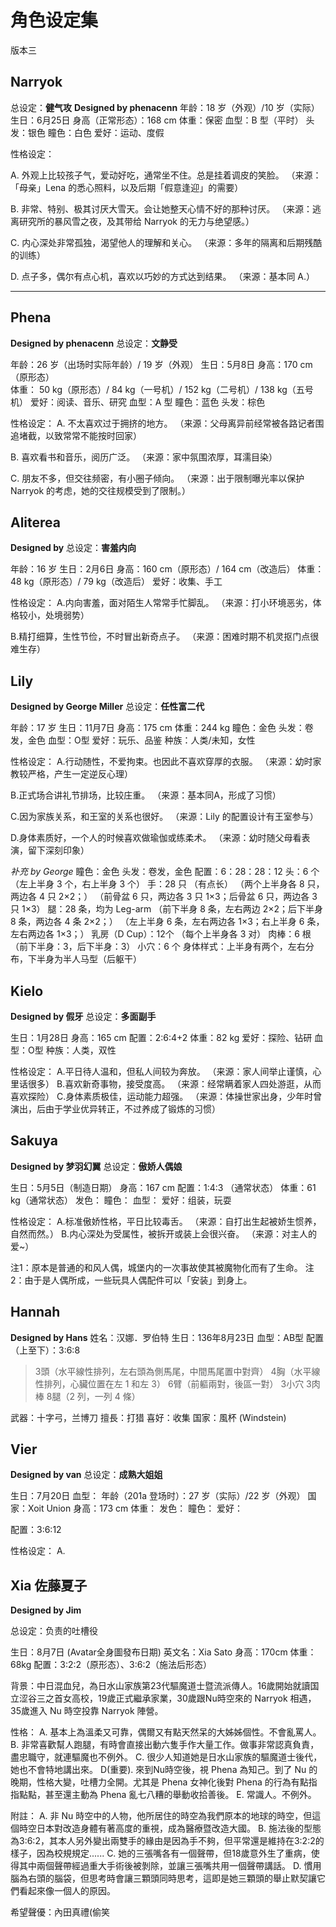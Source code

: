 # 角色设定集 #
版本三

## Narryok ##
总设定：**健气攻**
**Designed by phenacenn**
年龄：18 岁（外观）/10 岁（实际）
生日：6月25日
身高（正常形态）：168 cm
体重：保密
血型：B 型（平时）
头发：银色
瞳色：白色
爱好：运动、度假

性格设定：

A. 外观上比较孩子气，爱动好吃，通常坐不住。总是挂着调皮的笑脸。
（来源：「母亲」Lena 的悉心照料，以及后期「假意逢迎」的需要）

B. 非常、特别、极其讨厌大雪天。会让她整天心情不好的那种讨厌。
（来源：逃离研究所的暴风雪之夜，及其带给 Narryok 的无力与绝望感。）

C. 内心深处非常孤独，渴望他人的理解和关心。
（来源：多年的隔离和后期残酷的训练）

D. 点子多，偶尔有点心机，喜欢以巧妙的方式达到结果。
（来源：基本同 A.）

---

## Phena ##
**Designed by phenacenn**
总设定：**文静受**

年龄：26 岁（出场时实际年龄）/ 19 岁（外观）
生日：5月8日
身高：170 cm（原形态）  
体重： 50 kg（原形态）/  84 kg（一号机）/ 152 kg（二号机）/ 138 kg（五号机）
爱好：阅读、音乐、研究
血型：A 型
瞳色：蓝色
头发：棕色

性格设定：
A. 不太喜欢过于拥挤的地方。
（来源：父母离异前经常被各路记者围追堵截，以致常常不能按时回家）

B. 喜欢看书和音乐，阅历广泛。
（来源：家中氛围浓厚，耳濡目染）

C. 朋友不多，但交往频密，有小圈子倾向。
（来源：出于限制曝光率以保护 Narryok 的考虑，她的交往规模受到了限制。）

## Aliterea ##
**Designed by**
总设定：**害羞内向**

年龄：16 岁
生日：2月6日
身高：160 cm（原形态）/ 164 cm（改造后）
体重： 48 kg（原形态）/  79 kg（改造后）
爱好：收集、手工

性格设定：
A.内向害羞，面对陌生人常常手忙脚乱。
（来源：打小环境恶劣，体格较小，处境弱势）

B.精打细算，生性节俭，不时冒出新奇点子。
（来源：困难时期不机灵抠门点很难生存）

## Lily ##
**Designed by George Miller**
总设定：**任性富二代**

年龄：17 岁
生日：11月7日
身高：175 cm
体重：244 kg
瞳色：金色
头发：卷发，金色
血型：O型
爱好：玩乐、品鉴
种族：人类/未知，女性

性格设定：
A.行动随性，不爱拘束。也因此不喜欢穿厚的衣服。
（来源：幼时家教较严格，产生一定逆反心理）

B.正式场合讲礼节排场，比较庄重。
（来源：基本同A，形成了习惯）

C.因为家族关系，和王室的关系也很好。
（来源：Lily 的配置设计有王室参与）

D.身体素质好，一个人的时候喜欢做瑜伽或练柔术。
（来源：幼时随父母看表演，留下深刻印象）

*补充 by George*
瞳色：金色
头发：卷发，金色
配置：6：28：28：12
头：6 个
（左上半身 3 个，右上半身 3 个）
手：28 只
（有点长）
（两个上半身各 8 只，两边各 4 只 2×2；）
（前骨盆 6 只，两边各 3 只 1×3；后骨盆 6 只，两边各 3 只 1×3）
腿：28 条，均为 Leg-arm
 （前下半身 8 条，左右两边 2×2；后下半身 8 条，两边各 4 条 2×2；）
 （左上半身 6 条，左右两边各 1×3；右上半身 6 条，左右两边各 1×3；）
乳房（D Cup）：12个
 （每个上半身各 3 对）
肉棒：6 根
（前下半身：3，后下半身：3）
小穴：6 个
身体样式：上半身有两个，左右分布，下半身为半人马型（后躯干）

## Kielo ##
**Designed by 假牙**
总设定：**多面副手**

生日：1月28日
身高：165 cm
配置：2:6:4+2
体重：82 kg
爱好：探险、钻研
血型：O型
种族：人类，双性

性格设定：
A.平日待人温和，但私人间较为奔放。
（来源：家人间举止谨慎，心里话很多）
B.喜欢新奇事物，接受度高。
（来源：经常瞒着家人四处游逛，从而喜欢探险）
C.身体素质极佳，运动能力超强。
（来源：体操世家出身，少年时曾演出，后由于学业优异转正，不过养成了锻炼的习惯）

## Sakuya ##
**Designed by 梦羽幻翼**
总设定：**傲娇人偶娘**

生日：5月5日（制造日期）
身高：167 cm
配置：1:4:3 （通常状态）
体重：61 kg（通常状态）
发色：
瞳色：
血型：
爱好：组装，玩耍

性格设定：
A.标准傲娇性格，平日比较毒舌。
（来源：自打出生起被娇生惯养，自然而然。）
B.内心深处为受属性，被拆开或装上会很兴奋。
（来源：对主人的爱~）

注1：原本是普通的和风人偶，城堡内的一次事故使其被魔物化而有了生命。
注2：由于是人偶所成，一些玩具人偶配件可以「安装」到身上。

## Hannah ##
**Designed by Hans**
姓名：汉娜．罗伯特
生日：136年8月23日
血型：AB型
配置（上至下）：3:6:8
> 3頭（水平線性排列，左右頭為側馬尾，中間馬尾置中對齊）
> 4胸（水平線性排列，心臟位置在左 1 和左 3）
> 6臂（前軀兩對，後區一對）
> 3小穴
> 3肉棒
> 8腿（2 列，一列 4 條）

武器：十字弓，兰博刀
擅長：打猎
喜好：收集
国家：風杯 (Windstein)



## Vier ##
**Designed by van**
总设定：**成熟大姐姐**

生日：7月20日
血型：
年龄（201a 登场时）：27 岁（实际）/22 岁（外观）
国家：Xoit Union
身高：173 cm
体重：
发色：
瞳色：
爱好：

配置：3:6:12

性格设定：
A.

## Xia 佐藤夏子

**Designed by Jim**

总设定：负责的吐槽役

生日：8月7日 (Avatar全身圖發布日期)
英文名：Xia Sato
身高：170cm
体重：68kg
配置：3:2:2（原形态）、3:6:2（施法后形态）

背景：中日混血兒，為日水山家族第23代驅魔道士暨流派傳人。16歲開始就讀国立涩谷三之首女高校，19歲正式繼承家業，30歲跟Nu時空來的 Narryok 相遇，35歲進入 Nu 時空投靠 Narryok 陣營。

性格：
A. 基本上為溫柔又可靠，偶爾又有點天然呆的大姊姊個性。不會亂罵人。
B. 非常喜歡幫人跑腿，有時會直接出動六隻手作大量工作。做事非常認真負責，盡忠職守，就連驅魔也不例外。
C. 很少人知道她是日水山家族的驅魔道士後代，她也不會特地講出來。
D(重要). 來到Nu時空後，視 Phena 為知己。到了 Nu 的晚期，性格大變，吐槽力全開。尤其是 Phena 女神化後對 Phena 的行為有點指指點點，甚至還主動為 Phena 亂七八糟的舉動收拾善後。
E. 常識人。不例外。

附註：
A. 非 Nu 時空中的人物，他所居住的時空為我們原本的地球的時空，但這個時空日本對改造身體有著高度的重視，成為醫療暨改造大國。
B. 施法後的型態為3:6:2，其本人另外變出兩雙手的緣由是因為手不夠，但平常還是維持在3:2:2的樣子，因為校規規定......
C. 她的三張嘴各有一個聲帶，但18歲意外生了重病，使得其中兩個聲帶經過重大手術後被剝除，並讓三張嘴共用一個聲帶講話。
D. 慣用腦為右頭的腦袋，但思考時會讓三顆頭同時思考，這即是她三顆頭的舉止默契讓它們看起來像一個人的原因。

希望聲優：內田真禮(偷笑